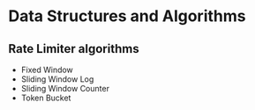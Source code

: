 # Data Structures and Algorithms

## Rate Limiter algorithms
- Fixed Window
- Sliding Window Log
- Sliding Window Counter
- Token Bucket

